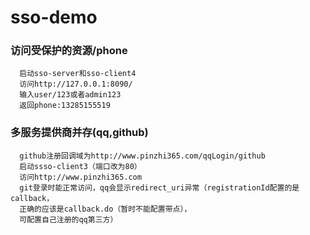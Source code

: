 # sso-demo
### 访问受保护的资源/phone
      启动sso-server和sso-client4
      访问http://127.0.0.1:8090/
      输入user/123或者admin123
      返回phone:13285155519

###  多服务提供商并存(qq,github)
      github注册回调域为http://www.pinzhi365.com/qqLogin/github
      启动ssso-client3（端口改为80）
      访问http://www.pinzhi365.com
      git登录时能正常访问，qq会显示redirect_uri异常（registrationId配置的是callback，
      正确的应该是callback.do（暂时不能配置带点），
      可配置自己注册的qq第三方）
     
